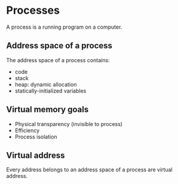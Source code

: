 # Processes

A process is a running program on a computer.

## Address space of a process

The address space of a process contains:
- code
- stack
- heap: dynamic allocation
- statically-initialized variables

## Virtual memory goals

- Physical transparency (invisible to process)
- Efficiency
- Process isolation

## Virtual address

Every address belongs to an address space of a process are virtual address.